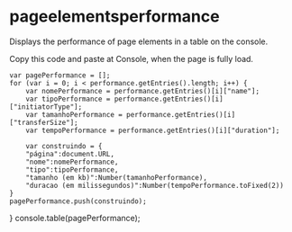 # pageelementsperformance
Displays the performance of page elements in a table on the console.

Copy this code and paste at Console, when the page is fully load.

	var pagePerformance = [];
	for (var i = 0; i < performance.getEntries().length; i++) {
		var nomePerformance = performance.getEntries()[i]["name"];
		var tipoPerformance = performance.getEntries()[i]["initiatorType"];
		var tamanhoPerformance = performance.getEntries()[i]["transferSize"];
		var tempoPerformance = performance.getEntries()[i]["duration"];

		var construindo = {
		"página":document.URL,
	    "nome":nomePerformance,
	    "tipo":tipoPerformance,
	    "tamanho (em kb)":Number(tamanhoPerformance),
	    "duracao (em milissegundos)":Number(tempoPerformance.toFixed(2))
	}
	pagePerformance.push(construindo);
}
console.table(pagePerformance);
